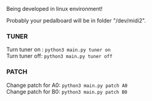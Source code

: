 Being developed in linux environment!

Probably your pedalboard will be in folder "/dev/midi2".

<h3> TUNER </h3>

Turn tuner on : <code>python3 main.py tuner on</code>
<br>
Turn tuner off: <code>python3 main.py tuner off</code>

<h3> PATCH </h3>

Change patch for A0: <code>python3 main.py patch A0</code>
<br>
Change patch for B0: <code>python3 main.py patch B0</code>
